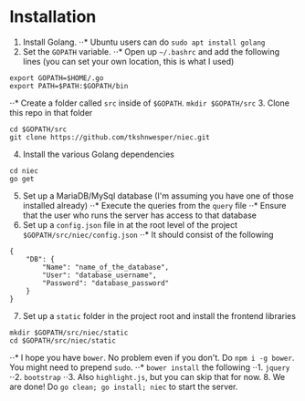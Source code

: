 # Installation

1. Install Golang.
⋅⋅* Ubuntu users can do `sudo apt install golang`
2. Set the `GOPATH` variable.
⋅⋅* Open up `~/.bashrc` and add the following lines (you can set your own location, this is what I used)
```
export GOPATH=$HOME/.go
export PATH=$PATH:$GOPATH/bin
```
⋅⋅* Create a folder called `src` inside of `$GOPATH`. `mkdir $GOPATH/src`
3. Clone this repo in that folder
```
cd $GOPATH/src
git clone https://github.com/tkshnwesper/niec.git
```
4. Install the various Golang dependencies
```
cd niec
go get
```
5. Set up a MariaDB/MySql database (I'm assuming you have one of those installed already)
⋅⋅* Execute the queries from the `query` file
⋅⋅* Ensure that the user who runs the server has access to that database
6. Set up a `config.json` file in at the root level of the project `$GOPATH/src/niec/config.json`
⋅⋅* It should consist of the following
```
{
    "DB": {
        "Name": "name_of_the_database",
        "User": "database_username",
        "Password": "database_password"
    }
}
```
7. Set up a `static` folder in the project root and install the frontend libraries
```
mkdir $GOPATH/src/niec/static
cd $GOPATH/src/niec/static
```
⋅⋅* I hope you have `bower`. No problem even if you don't. Do `npm i -g bower`. You might need to prepend `sudo`.
⋅⋅* `bower install` the following
⋅⋅1. `jquery`
⋅⋅2. `bootstrap`
⋅⋅3. Also `highlight.js`, but you can skip that for now.
8. We are done! Do `go clean; go install; niec` to start the server. 